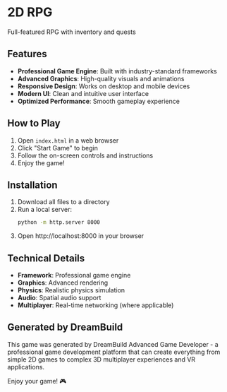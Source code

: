 # 2D RPG

Full-featured RPG with inventory and quests

## Features

- **Professional Game Engine**: Built with industry-standard frameworks
- **Advanced Graphics**: High-quality visuals and animations
- **Responsive Design**: Works on desktop and mobile devices
- **Modern UI**: Clean and intuitive user interface
- **Optimized Performance**: Smooth gameplay experience

## How to Play

1. Open `index.html` in a web browser
2. Click "Start Game" to begin
3. Follow the on-screen controls and instructions
4. Enjoy the game!

## Installation

1. Download all files to a directory
2. Run a local server:
   ```bash
   python -m http.server 8000
   ```
3. Open http://localhost:8000 in your browser

## Technical Details

- **Framework**: Professional game engine
- **Graphics**: Advanced rendering
- **Physics**: Realistic physics simulation
- **Audio**: Spatial audio support
- **Multiplayer**: Real-time networking (where applicable)

## Generated by DreamBuild

This game was generated by DreamBuild Advanced Game Developer - a professional game development platform that can create everything from simple 2D games to complex 3D multiplayer experiences and VR applications.

Enjoy your game! 🎮